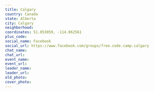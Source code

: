 ```yaml
---
title: Calgary
country: Canada
state: Alberta
city: Calgary
neighborhood: 
coordinates: 51.053059, -114.062561
plus_code:
social_name: Facebook
social_url: https://www.facebook.com/groups/free.code.camp.calgary
chat_name:
chat_url:
event_name:
event_url:
leader_name:
leader_url:
old_photo: 
cover_photo:
---
```


